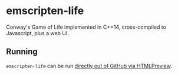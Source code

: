 emscripten-life
===============

Conway's Game of Life implemented in C++14, cross-compiled to Javascript, plus a web UI.

Running
-------

`emscripten-life` can be run [directly out of GitHub via HTMLPreview](https://htmlpreview.github.io/?https://github.com/errcw/emscripten-life/blob/master/life.html).
